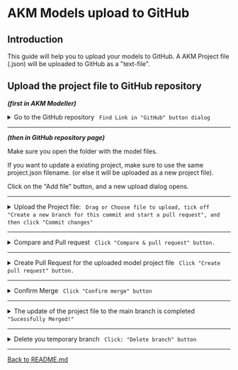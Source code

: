 # AKM Models upload to GitHub

## Introduction

This guide will help you to upload your models to GitHub.
A AKM Project file (.json) will be uploaded to GitHub as a "text-file".

## Upload the project file to GitHub repository

***(first in AKM Modeller)***

<details><summary markdown="span">Go to the GitHub repository <code> Find Link in "GitHub" button dialog</code> </summary>

A link to the repository can be fond:

Click on "GitHub" button to open the dialog for GitHub repository.

Click on the "Click here to open GitHUb" link at the bottom of the dialog.

A new browserwindow opens with the repository page. 

Click on "X" button in the top right corner to close the current GitHub dialog.

---

</details>

---

***(then in GitHub repository page)***

Make sure you open the folder with the model files.

If you want to update a existing project, make sure to use the same project.json filename. (or else it will be uploaded as a new project file).

Click on the "Add file" button, and a new upload dialog opens.

---

<details><summary markdown="span">Upload the Project file: <code> Drag or Choose file to upload, tick off "Create a new branch for this commit and start a pull request", and  then click "Commit changes" </code></summary>
..

Drag in or "choose your files.

Select ***"Create a new branch for this commit and start a pull request"***

Then click "Commit changes" button.

![Code.png](./img/DraginFiles.png)

</details>

---

<details><summary markdown="span">Compare and Pull request <code> Click "Compare & pull request" button.</code></summary>
..

Click "Compare & pull request" button.

![Code.png](./img/ComparePullRequest.png)

</details>

---

<details><summary markdown="span">Create Pull Request for the uploaded model project file <code> Click "Create pull request" button.</code></summary>
..

(Add a comment and)Click "Create pull request" button.

![Code.png](./img/CreatePullRequestUploadfiles.png)

</details>

---

<details><summary markdown="span">Confirm Merge <code> Click "Confirm merge" button</code></summary>
..

Click "Confirm merge" button.


![Code.png](./img/ConfirmeMergeOfUploadedProject.png)

</details>

---

<details><summary markdown="span">The update of the project file to the main branch is completed <code> "Sucessfully Merged!" </code> </summary>
..

The Main branch is updated with the new model project file

![Code.png](./img/SuccessfullyMerged.png)

</details>

---

<details><summary markdown="span">Delete you temporary branch <code> Click: "Delete branch" button</code></summary>
..

Your branch which was created for the upload of the model project file can be deleted.


</details>

---

[Back to README.md](./README.md#AKM)
